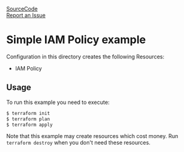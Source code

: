 [SourceCode](https://github.com/nclouds/terraform-aws-iam-policy/tree/v0.1.4/examples)   
[Report an Issue](https://github.com/nclouds/terraform-aws-iam-policy/issues)

# Simple IAM Policy example

Configuration in this directory creates the following Resources:
- IAM Policy

## Usage

To run this example you need to execute:

```bash
$ terraform init
$ terraform plan
$ terraform apply
```

Note that this example may create resources which cost money. Run `terraform destroy` when you don't need these resources.
